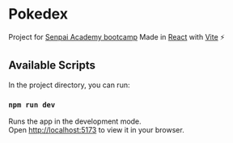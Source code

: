 # Pokedex
Project for [Senpai Academy bootcamp](https://senpaiacademy.com/bootcamp/full-stack-web-developer/)
Made in [React](https://en.reactjs.org/) with [Vite](https://github.com/vitejs/vite) ⚡

## Available Scripts

In the project directory, you can run:

### `npm run dev`

Runs the app in the development mode.\
Open [http://localhost:5173](http://localhost:5173) to view it in your browser.
